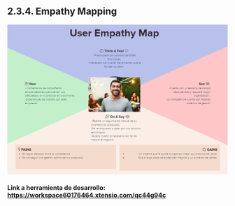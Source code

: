 ## 2.3.4. Empathy Mapping
![User Persons](/Docs/Capitulo%20II/2.3.%20Needfinding/img/UserEmpathyMap.png)

#### Link a herramienta de desarrollo: https://workspace60176464.xtensio.com/qc44g94c